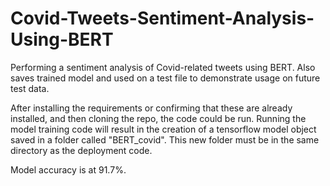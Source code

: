 # Covid-Tweets-Sentiment-Analysis-Using-BERT
Performing a sentiment analysis of Covid-related tweets using BERT. Also saves trained model and used on a test file to demonstrate usage on future test data.

After installing the requirements or confirming that these are already installed, and then cloning the repo, the code could be run. Running the model training code will result in the creation of a tensorflow model object saved in a folder called "BERT_covid". This new folder must be in the same directory as the deployment code.

Model accuracy is at 91.7%.
